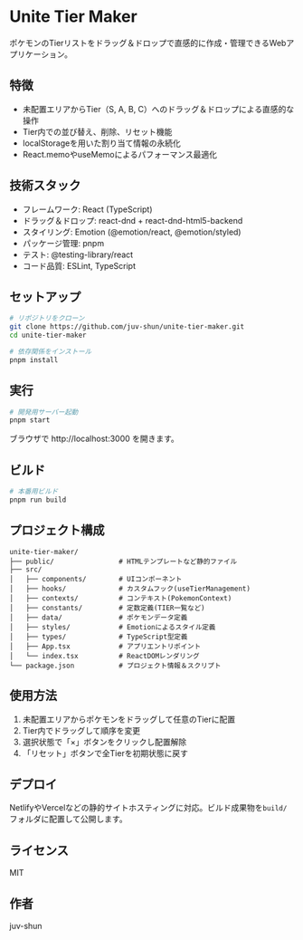 # Unite Tier Maker

ポケモンのTierリストをドラッグ＆ドロップで直感的に作成・管理できるWebアプリケーション。

## 特徴

- 未配置エリアからTier（S, A, B, C）へのドラッグ＆ドロップによる直感的な操作
- Tier内での並び替え、削除、リセット機能
- localStorageを用いた割り当て情報の永続化
- React.memoやuseMemoによるパフォーマンス最適化

## 技術スタック

- フレームワーク: React (TypeScript)
- ドラッグ＆ドロップ: react-dnd + react-dnd-html5-backend
- スタイリング: Emotion (@emotion/react, @emotion/styled)
- パッケージ管理: pnpm
- テスト: @testing-library/react
- コード品質: ESLint, TypeScript

## セットアップ

```bash
# リポジトリをクローン
git clone https://github.com/juv-shun/unite-tier-maker.git
cd unite-tier-maker

# 依存関係をインストール
pnpm install
```

## 実行

```bash
# 開発用サーバー起動
pnpm start
```

ブラウザで http://localhost:3000 を開きます。

## ビルド

```bash
# 本番用ビルド
pnpm run build
```

## プロジェクト構成

```
unite-tier-maker/
├── public/                # HTMLテンプレートなど静的ファイル
├── src/
│   ├── components/        # UIコンポーネント
│   ├── hooks/             # カスタムフック(useTierManagement)
│   ├── contexts/          # コンテキスト(PokemonContext)
│   ├── constants/         # 定数定義(TIER一覧など)
│   ├── data/              # ポケモンデータ定義
│   ├── styles/            # Emotionによるスタイル定義
│   ├── types/             # TypeScript型定義
│   ├── App.tsx            # アプリエントリポイント
│   └── index.tsx          # ReactDOMレンダリング
└── package.json           # プロジェクト情報＆スクリプト
```

## 使用方法

1. 未配置エリアからポケモンをドラッグして任意のTierに配置
2. Tier内でドラッグして順序を変更
3. 選択状態で「×」ボタンをクリックし配置解除
4. 「リセット」ボタンで全Tierを初期状態に戻す

## デプロイ

NetlifyやVercelなどの静的サイトホスティングに対応。ビルド成果物を`build/`フォルダに配置して公開します。

## ライセンス

MIT

## 作者

juv-shun
